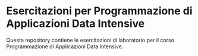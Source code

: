 Esercitazioni per Programmazione di Applicazioni Data Intensive
===============================================================

Questa repository contiene le esercitazioni di laboratorio per il corso Programmazione di Applicazioni Data Intensive.
